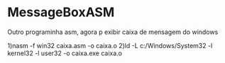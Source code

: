# MessageBoxASM
Outro programinha asm, agora p exibir caixa de mensagem do windows

1)nasm -f win32 caixa.asm -o caixa.o
2)ld -L c:/Windows/System32 -l kernel32 -l user32 -o caixa.exe caixa.o
